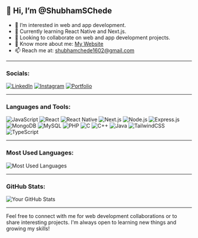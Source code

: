 ## 👋 Hi, I’m @ShubhamSChede  

- 👀 I’m interested in web and app development.  
- 🌱 Currently learning React Native and Next.js.  
- 👯 Looking to collaborate on web and app development projects.  
- 🔗 Know more about me: [My Website](https://personal-portfolio-khaki-eight-44.vercel.app/)  
- 📫 Reach me at: shubhamchede1602@gmail.com  

---

### Socials:

[![LinkedIn](https://img.shields.io/badge/-LinkedIn-blue?style=for-the-badge&logo=linkedin)](https://www.linkedin.com/in/shubham-chede-2957bb278)
[![Instagram](https://img.shields.io/badge/-Instagram-E4405F?style=for-the-badge&logo=instagram&logoColor=white)](https://www.instagram.com/shubham.dark/)
[![Portfolio](https://img.shields.io/badge/-Portfolio-black?style=for-the-badge&logo=github&logoColor=white)]()

---

### Languages and Tools:

<p>
  <img src="https://img.shields.io/badge/JavaScript-F7DF1E?style=for-the-badge&logo=javascript&logoColor=black" alt="JavaScript" />
  <img src="https://img.shields.io/badge/React-20232A?style=for-the-badge&logo=react&logoColor=61DAFB" alt="React" />
  <img src="https://img.shields.io/badge/React_Native-20232A?style=for-the-badge&logo=react&logoColor=61DAFB" alt="React Native" />
  <img src="https://img.shields.io/badge/Next.js-000000?style=for-the-badge&logo=next.js&logoColor=white" alt="Next.js" />
  <img src="https://img.shields.io/badge/Node.js-43853D?style=for-the-badge&logo=node.js&logoColor=white" alt="Node.js" />
  <img src="https://img.shields.io/badge/Express.js-404D59?style=for-the-badge" alt="Express.js" />
  <img src="https://img.shields.io/badge/MongoDB-4EA94B?style=for-the-badge&logo=mongodb&logoColor=white" alt="MongoDB" />
  <img src="https://img.shields.io/badge/MySQL-4479A1?style=for-the-badge&logo=mysql&logoColor=white" alt="MySQL" />
  <img src="https://img.shields.io/badge/PHP-777BB4?style=for-the-badge&logo=php&logoColor=white" alt="PHP" />
  <img src="https://img.shields.io/badge/C-A8B9CC?style=for-the-badge&logo=c&logoColor=black" alt="C" />
  <img src="https://img.shields.io/badge/C++-00599C?style=for-the-badge&logo=c%2B%2B&logoColor=white" alt="C++" />
  <img src="https://img.shields.io/badge/Java-007396?style=for-the-badge&logo=java&logoColor=white" alt="Java" />
  <img src="https://img.shields.io/badge/Tailwind_CSS-38B2AC?style=for-the-badge&logo=tailwind-css&logoColor=white" alt="TailwindCSS" />
  <img src="https://img.shields.io/badge/TypeScript-3178C6?style=for-the-badge&logo=typescript&logoColor=white" alt="TypeScript" />
</p>

---

### Most Used Languages:

![Most Used Languages](https://github-readme-stats.vercel.app/api/top-langs/?username=ShubhamSChede&layout=compact&theme=dark)

---

### GitHub Stats:

![Your GitHub Stats](https://github-readme-stats.vercel.app/api?username=ShubhamSChede&show_icons=true&theme=dark)

---

Feel free to connect with me for web development collaborations or to share interesting projects. I'm always open to learning new things and growing my skills!
  

<!---
ShubhamSChede/ShubhamSChede is a ✨ special ✨ repository because its `README.md` (this file) appears on your GitHub profile.
You can click the Preview link to take a look at your changes.
--->
